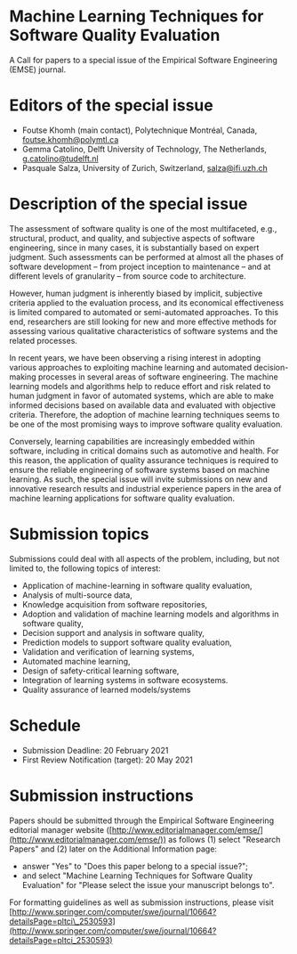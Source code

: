 # Machine Learning Techniques for Software Quality Evaluation

A Call for papers to a special issue of the Empirical Software Engineering (EMSE) journal.

# Editors of the special issue

- Foutse Khomh (main contact), Polytechnique Montréal, Canada, [foutse.khomh@polymtl.ca](mailto:foutse.khomh@polymtl.ca)
- Gemma Catolino, Delft University of Technology, The Netherlands, [g.catolino@tudelft.nl](mailto:g.catolino@tudelft.nl)
- Pasquale Salza, University of Zurich, Switzerland, [salza@ifi.uzh.ch](mailto:salza@ifi.uzh.ch)

# Description of the special issue

The assessment of software quality is one of the most multifaceted, e.g., structural, product, and quality, and subjective aspects of software engineering, since in many cases, it is substantially based on expert judgment. Such assessments can be performed at almost all the phases of software development – from project inception to maintenance – and at different levels of granularity – from source code to architecture.

However, human judgment is inherently biased by implicit, subjective criteria applied to the evaluation process, and its economical effectiveness is limited compared to automated or semi-automated approaches. To this end, researchers are still looking for new and more effective methods for assessing various qualitative characteristics of software systems and the related processes.

In recent years, we have been observing a rising interest in adopting various approaches to exploiting machine learning and automated decision-making processes in several areas of software engineering. The machine learning models and algorithms help to reduce effort and risk related to human judgment in favor of automated systems, which are able to make informed decisions based on available data and evaluated with objective criteria. Therefore, the adoption of machine learning techniques seems to be one of the most promising ways to improve software quality evaluation.

Conversely, learning capabilities are increasingly embedded within software, including in critical domains such as automotive and health. For this reason, the application of quality assurance techniques is required to ensure the reliable engineering of software systems based on machine learning. As such, the special issue will invite submissions on new and innovative research results and industrial experience papers in the area of machine learning applications for software quality evaluation.

# Submission topics

Submissions could deal with all aspects of the problem, including, but not limited to, the following topics of interest:

- Application of machine-learning in software quality evaluation,
- Analysis of multi-source data,
- Knowledge acquisition from software repositories,
- Adoption and validation of machine learning models and algorithms in software quality,
- Decision support and analysis in software quality,
- Prediction models to support software quality evaluation,
- Validation and verification of learning systems,
- Automated machine learning,
- Design of safety-critical learning software,
- Integration of learning systems in software ecosystems.
- Quality assurance of learned models/systems

# Schedule

- Submission Deadline: 20 February 2021
- First Review Notification (target): 20 May 2021

# Submission instructions

Papers should be submitted through the Empirical Software Engineering editorial manager website ([http://www.editorialmanager.com/emse/](http://www.editorialmanager.com/emse/)) as follows (1) select &quot;Research Papers&quot; and (2) later on the Additional Information page:

- answer &quot;Yes&quot; to &quot;Does this paper belong to a special issue?&quot;;
- and select &quot;Machine Learning Techniques for Software Quality Evaluation&quot; for &quot;Please select the issue your manuscript belongs to&quot;.

For formatting guidelines as well as submission instructions, please visit [http://www.springer.com/computer/swe/journal/10664?detailsPage=pltci\_2530593](http://www.springer.com/computer/swe/journal/10664?detailsPage=pltci_2530593)